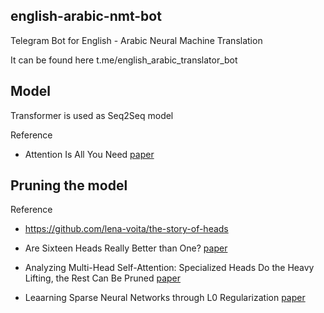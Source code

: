 ## english-arabic-nmt-bot

Telegram Bot for English - Arabic Neural Machine Translation

It can be found here t.me/english_arabic_translator_bot

## **Model**
Transformer is used as Seq2Seq model

Reference
* Attention Is All You Need [paper](https://proceedings.neurips.cc/paper/2017/file/3f5ee243547dee91fbd053c1c4a845aa-Paper.pdf)

## **Pruning the model**

Reference
* https://github.com/lena-voita/the-story-of-heads
* Are Sixteen Heads Really Better than One? [paper](https://blog.ml.cmu.edu/2020/03/20/are-sixteen-heads-really-better-than-one/)

* Analyzing Multi-Head Self-Attention:
Specialized Heads Do the Heavy Lifting, the Rest Can Be Pruned
 [paper](https://aclanthology.org/P19-1580.pdf)
 
 * Leaarning Sparse Neural Networks through L0 Regularization
 [paper](https://openreview.net/pdf?id=H1Y8hhg0b)
